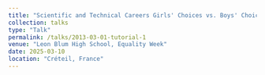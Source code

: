 ```yaml
---
title: "Scientific and Technical Careers Girls' Choices vs. Boys' Choices. What Are the Consequences?"
collection: talks
type: "Talk"
permalink: /talks/2013-03-01-tutorial-1
venue: "Leon Blum High School, Equality Week"
date: 2025-03-10
location: "Créteil, France"
---
```


